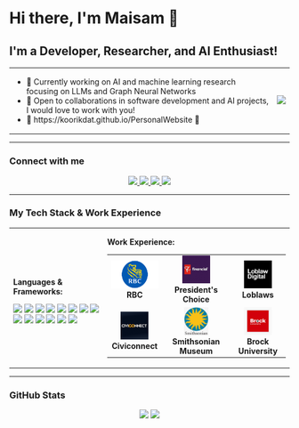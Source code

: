 # Hi there, I'm Maisam 👋

## I'm a Developer, Researcher, and AI Enthusiast!

<table>
  <tr>
    <td>
      <ul>
        <li>🚀 Currently working on AI and machine learning research focusing on LLMs and Graph Neural Networks</li>
        <li>🤝 Open to collaborations in software development and AI projects, I would love to work with you!</li>
        <li>📧 https://koorikdat.github.io/PersonalWebsite  📧</li>
      </ul>
    </td>
    <td>
      <img src="https://media3.giphy.com/media/v1.Y2lkPTc5MGI3NjExazM2Z205eGV3aTFsZ29sbWtjOXh3aG90bnpqMmVibWNtc2t4bWg3NCZlcD12MV9pbnRlcm5hbF9naWZfYnlfaWQmY3Q9Zw/E6jscXfv3AkWQ/giphy.gif" width="300"/>
    </td>
  </tr>
</table>

---

### **Connect with me**
<p align="center">
  <a href="https://github.com/Koorikdat">
    <img src="https://img.shields.io/badge/GitHub-181717?style=for-the-badge&logo=github&logoColor=white"/>
  </a>
  <a href="https://www.linkedin.com/in/maisam-anjum/">
    <img src="https://img.shields.io/badge/LinkedIn-0077B5?style=for-the-badge&logo=linkedin&logoColor=white"/>
  </a>
  <a href="https://www.instagram.com/koorikdat/">
    <img src="https://img.shields.io/badge/Instagram-E4405F?style=for-the-badge&logo=instagram&logoColor=white"/>
  </a>
  <a href="https://discordapp.com/users/koorikdat">
    <img src="https://img.shields.io/badge/Discord-5865F2?style=for-the-badge&logo=discord&logoColor=white"/>
  </a>
</p>

---

### **My Tech Stack & Work Experience**
<table>
  <tr>
    <td>
      <p><b>Languages & Frameworks:</b></p>
      <img src="https://img.shields.io/badge/Python-3776AB?style=for-the-badge&logo=python&logoColor=white"/>
      <img src="https://img.shields.io/badge/Java-007396?style=for-the-badge&logo=java&logoColor=white"/>
      <img src="https://img.shields.io/badge/C%23-239120?style=for-the-badge&logo=c-sharp&logoColor=white"/>
      <img src="https://img.shields.io/badge/C-00599C?style=for-the-badge&logo=c&logoColor=white"/>
      <img src="https://img.shields.io/badge/JavaScript-F7DF1E?style=for-the-badge&logo=javascript&logoColor=black"/>
      <img src="https://img.shields.io/badge/React-61DAFB?style=for-the-badge&logo=react&logoColor=black"/>
      <img src="https://img.shields.io/badge/Angular-DD0031?style=for-the-badge&logo=angular&logoColor=white"/>
      <img src="https://img.shields.io/badge/Django-092E20?style=for-the-badge&logo=django&logoColor=white"/>
      <img src="https://img.shields.io/badge/Docker-2496ED?style=for-the-badge&logo=docker&logoColor=white"/>
      <img src="https://img.shields.io/badge/Flutter-02569B?style=for-the-badge&logo=flutter&logoColor=white"/>
      <img src="https://img.shields.io/badge/NumPy-013243?style=for-the-badge&logo=numpy&logoColor=white"/>
      <img src="https://img.shields.io/badge/PyTorch-EE4C2C?style=for-the-badge&logo=pytorch&logoColor=white"/>
      <img src="https://img.shields.io/badge/Git-F05032?style=for-the-badge&logo=git&logoColor=white"/>
      <img src="https://img.shields.io/badge/SQL-4479A1?style=for-the-badge&logo=postgresql&logoColor=white"/>
    </td>
    <td>
      <p><b>Work Experience:</b></p>
      <table>
        <tr>
          <td align="center">
            <img src="https://raw.githubusercontent.com/Koorikdat/Koorikdat/main/assets/RBC.png" height="50"/>
            <br><b>RBC</b>
          </td>
          <td align="center">
            <img src="https://raw.githubusercontent.com/Koorikdat/Koorikdat/main/assets/PCFinancial.png" height="50"/>
            <br><b>President's Choice</b>
          </td>
          <td align="center">
            <img src="https://raw.githubusercontent.com/Koorikdat/Koorikdat/main/assets/Loblaws.png" height="50"/>
            <br><b>Loblaws</b>
          </td>
        </tr>
        <tr>
          <td align="center">
            <img src="https://raw.githubusercontent.com/Koorikdat/Koorikdat/main/assets/Civiconnect.png" height="50"/>
            <br><b>Civiconnect</b>
          </td>
          <td align="center">
            <img src="https://raw.githubusercontent.com/Koorikdat/Koorikdat/main/assets/Smithsonian.png" height="50"/>
            <br><b>Smithsonian Museum</b>
          </td>
          <td align="center">
            <img src="https://raw.githubusercontent.com/Koorikdat/Koorikdat/main/assets/Brock.png" height="50"/>
            <br><b>Brock University</b>
          </td>
        </tr>
      </table>
    </td>
  </tr>
</table>

---

### **GitHub Stats**
<p align="center">
  <img src="https://github-readme-stats.vercel.app/api/top-langs/?username=Koorikdat&layout=compact&theme=dark"/>
  <img src="https://github-readme-streak-stats.herokuapp.com/?user=Koorikdat&theme=dark"/>
</p>
